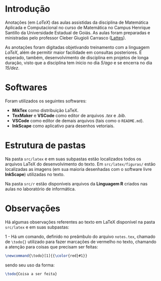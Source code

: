 # Introdução
Anotações (em *LaTeX*) das aulas assistidas da disciplina de Matemática Aplicada e Computacional no curso de Matemática no Campus Henrique Santillo da Universidade Estadual de Goiás. As aulas foram preparadas e ministradas pelo professor Cleber Giugioli Carrasco ([Lattes](http://lattes.cnpq.br/6145691734285647)).

As anotações foram digitadas objetivando treinamento com a linguagem *LaTeX*, além de permitir maior facilidade em consultas posteriores. É esperado, também, desenvolvimento de disciplina em projetos de longa duração, visto que a disciplina tem ínicio no dia *5/ago* e se encerra no dia *15/dez*.

# Softwares
Foram utilizados os seguintes softwares:

- **MikTex** como distribuição LaTeX.
- **TexMaker** e **VSCode** como editor de arquivos *.tex* e *.bib*.
- **VSCode** como editor de demais arquivos (tais como o `README.md`).
- **InkScape** como aplicativo para desenhos vetoriais.

# Estrutura de pastas

Na pasta `src/latex` e em suas subpastas estão localizados todos os arquivos LaTeX do desenvolvimento do texto. Em `src/latex/figuras/` estão localizadas as imagens (em sua maioria desenhadas com o software livre **InkScape**) utilizadas no texto.

Na pasta `src/r` estão disponíveis arquivos da **Linguagem R** criados nas aulas no laboratório de informática.

# Observações
Há algumas observações referentes ao texto em LaTeX disponível na pasta `src/latex` e em suas subpastas:

1 - Há um comando, definido no preâmbulo do arquivo `notes.tex`, chamado de `\todo{}` utilizado para fazer marcações de vermelho no texto, chamando a atenção para coisas que precisam ser feitas:
```latex
\newcommand{\todo}[1]{{\color{red}#1}}
```
sendo seu uso da forma:
```latex
\todo{Coisa a ser feita}
```